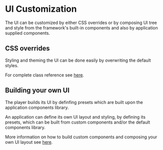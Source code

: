 # UI Customization

The UI can be customized by either CSS overrides or by composing UI tree and style from the framework's built-in components and also by application supplied components.

## CSS overrides

Styling and theming the UI can be done easily by overwriting the default styles.

For complete class reference see [here](css-classes-override.md).

## Building your own UI

The player builds its UI by definfing presets which are built upon the application components library.

An application can define its own UI layout and styling, by defining its presets, which can be built from custom components and/or the default components library.

More information on how to build custom components and composing your own UI layout see [here](custom-ui-preset.md).
